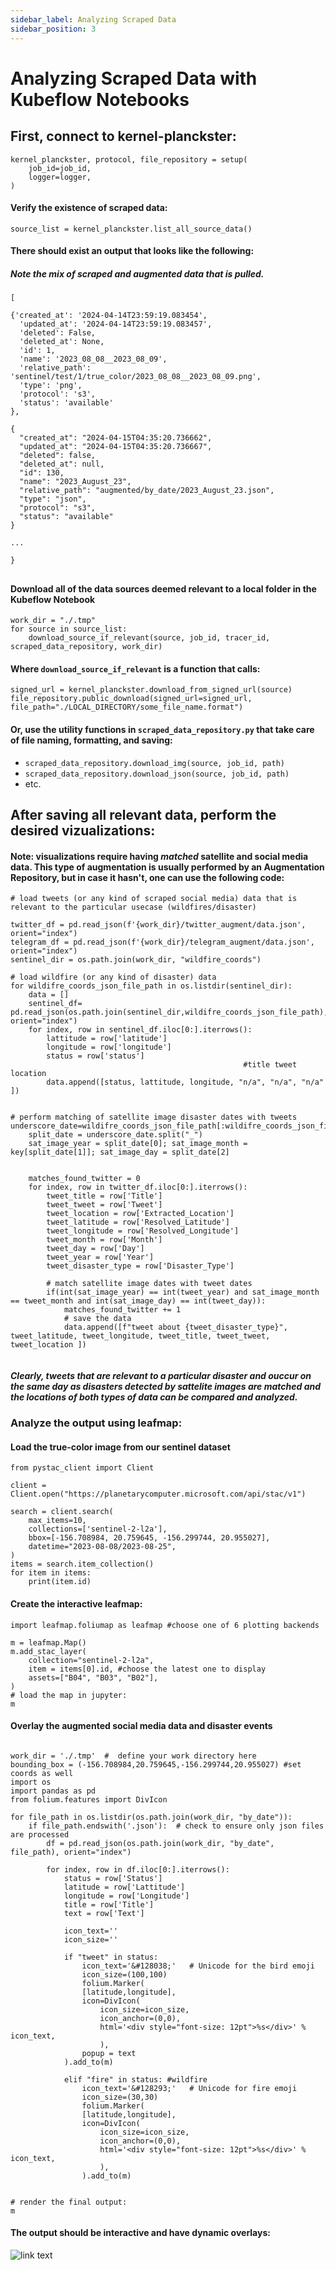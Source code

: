 ```yaml
---
sidebar_label: Analyzing Scraped Data
sidebar_position: 3
---
```


# Analyzing Scraped Data with Kubeflow Notebooks

## First, connect to kernel-planckster:

```
kernel_planckster, protocol, file_repository = setup(
    job_id=job_id,
    logger=logger,
)
```

#### Verify the existence of scraped data:

```
source_list = kernel_planckster.list_all_source_data()
```

#### There should exist an output that looks like the following:
##### Note the mix of scraped and augmented data that is pulled.
```
[

{'created_at': '2024-04-14T23:59:19.083454',
  'updated_at': '2024-04-14T23:59:19.083457',
  'deleted': False,
  'deleted_at': None,
  'id': 1,
  'name': '2023_08_08__2023_08_09',
  'relative_path': 'sentinel/test/1/true_color/2023_08_08__2023_08_09.png',
  'type': 'png',
  'protocol': 's3',
  'status': 'available'
},
  
{
  "created_at": "2024-04-15T04:35:20.736662",
  "updated_at": "2024-04-15T04:35:20.736667",
  "deleted": false,
  "deleted_at": null,
  "id": 130,
  "name": "2023_August_23",
  "relative_path": "augmented/by_date/2023_August_23.json",
  "type": "json",
  "protocol": "s3",
  "status": "available"
}

...

}

```
## 
#### Download all of the data sources deemed relevant to a local folder in the Kubeflow Notebook

```
work_dir = "./.tmp"
for source in source_list:
    download_source_if_relevant(source, job_id, tracer_id, scraped_data_repository, work_dir)

```

#### Where ```download_source_if_relevant``` is a function that calls:

```
signed_url = kernel_planckster.download_from_signed_url(source) 
file_repository.public_download(signed_url=signed_url, file_path="./LOCAL_DIRECTORY/some_file_name.format")

```

#### Or, use the utility functions in ```scraped_data_repository.py``` that take care of file naming, formatting, and saving:

* ```scraped_data_repository.download_img(source, job_id, path)```
* ```scraped_data_repository.download_json(source, job_id, path)```
* etc.


## After saving all relevant data, perform the desired vizualizations:

#### Note: visualizations require having *matched* satellite and social media data. This type of augmentation is usually performed by an **Augmentation Repository**, but in case it hasn't, one can use the following code:

```
# load tweets (or any kind of scraped social media) data that is relevant to the particular usecase (wildfires/disaster)

twitter_df = pd.read_json(f'{work_dir}/twitter_augment/data.json', orient="index")
telegram_df = pd.read_json(f'{work_dir}/telegram_augment/data.json', orient="index")
sentinel_dir = os.path.join(work_dir, "wildfire_coords")
    
# load wildfire (or any kind of disaster) data
for wildifre_coords_json_file_path in os.listdir(sentinel_dir):
    data = []
    sentinel_df= pd.read_json(os.path.join(sentinel_dir,wildifre_coords_json_file_path), orient="index")
    for index, row in sentinel_df.iloc[0:].iterrows():
        lattitude = row['latitude']
        longitude = row['longitude']
        status = row['status']
                                                    #title tweet location
        data.append([status, lattitude, longitude, "n/a", "n/a", "n/a" ])


# perform matching of satellite image disaster dates with tweets
underscore_date=wildifre_coords_json_file_path[:wildifre_coords_json_file_path.index("__")]
    split_date = underscore_date.split("_")
    sat_image_year = split_date[0]; sat_image_month = key[split_date[1]]; sat_image_day = split_date[2]
    
    
    matches_found_twitter = 0
    for index, row in twitter_df.iloc[0:].iterrows():
        tweet_title = row['Title']
        tweet_tweet = row['Tweet']
        tweet_location = row['Extracted_Location']
        tweet_latitude = row['Resolved_Latitude']
        tweet_longitude = row['Resolved_Longitude']
        tweet_month = row['Month']
        tweet_day = row['Day']
        tweet_year = row['Year']
        tweet_disaster_type = row['Disaster_Type']

        # match satellite image dates with tweet dates
        if(int(sat_image_year) == int(tweet_year) and sat_image_month == tweet_month and int(sat_image_day) == int(tweet_day)):
            matches_found_twitter += 1
            # save the data
            data.append([f"tweet about {tweet_disaster_type}", tweet_latitude, tweet_longitude, tweet_title, tweet_tweet, tweet_location ])
        

```


##### Clearly, tweets that are relevant to a particular disaster and ouccur on the same day as disasters detected by sattelite images are matched and the locations of both types of data can be compared and analyzed.

### Analyze the output using leafmap:

#### Load the true-color image from our sentinel dataset
```
from pystac_client import Client

client = Client.open("https://planetarycomputer.microsoft.com/api/stac/v1")

search = client.search(
    max_items=10,
    collections=['sentinel-2-l2a'],
    bbox=[-156.708984, 20.759645, -156.299744, 20.955027],
    datetime="2023-08-08/2023-08-25",
)
items = search.item_collection()
for item in items:
    print(item.id)

```

#### Create the interactive leafmap:

```
import leafmap.foliumap as leafmap #choose one of 6 plotting backends

m = leafmap.Map()
m.add_stac_layer(
    collection="sentinel-2-l2a",
    item = items[0].id, #choose the latest one to display
    assets=["B04", "B03", "B02"],
)
# load the map in jupyter:
m

```

#### Overlay the augmented social media data and disaster events

```

work_dir = './.tmp'  #  define your work directory here
bounding_box = (-156.708984,20.759645,-156.299744,20.955027) #set coords as well
import os
import pandas as pd
from folium.features import DivIcon

for file_path in os.listdir(os.path.join(work_dir, "by_date")):
    if file_path.endswith('.json'):  # check to ensure only json files are processed
        df = pd.read_json(os.path.join(work_dir, "by_date", file_path), orient="index")

        for index, row in df.iloc[0:].iterrows():
            status = row['Status']
            latitude = row['Lattitude']
            longitude = row['Longitude']
            title = row['Title']
            text = row['Text']
            
            icon_text=''
            icon_size=''

            if "tweet" in status:
                icon_text='&#128038;'   # Unicode for the bird emoji
                icon_size=(100,100)
                folium.Marker(
                [latitude,longitude],
                icon=DivIcon(
                    icon_size=icon_size,
                    icon_anchor=(0,0),
                    html='<div style="font-size: 12pt">%s</div>' % icon_text,
                    ),
                popup = text
            ).add_to(m)

            elif "fire" in status: #wildfire
                icon_text='&#128293;'   # Unicode for fire emoji
                icon_size=(30,30)
                folium.Marker(
                [latitude,longitude],
                icon=DivIcon(
                    icon_size=icon_size,
                    icon_anchor=(0,0),
                    html='<div style="font-size: 12pt">%s</div>' % icon_text,
                    ),
                ).add_to(m)
                

# render the final output:
m
```

#### The output should be interactive and have dynamic overlays:

![link text](./assets/2024-08-05-172627_hyprshot.png)

